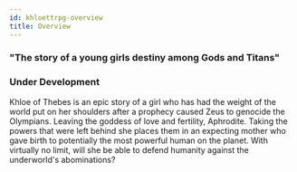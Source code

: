 ```yaml
---
id: khloettrpg-overview
title: Overview
---
```


### "The story of a young girls destiny among Gods and Titans"

### Under Development

Khloe of Thebes is an epic story of a girl who has had the weight of the world put on her shoulders after a prophecy caused Zeus to genocide the Olympians. Leaving the goddess of love and fertility, Aphrodite. Taking the powers that were left behind she places them in an expecting mother who gave birth to potentially the most powerful human on the planet. With virtually no limit, will she be able to defend humanity against the underworld's abominations?

